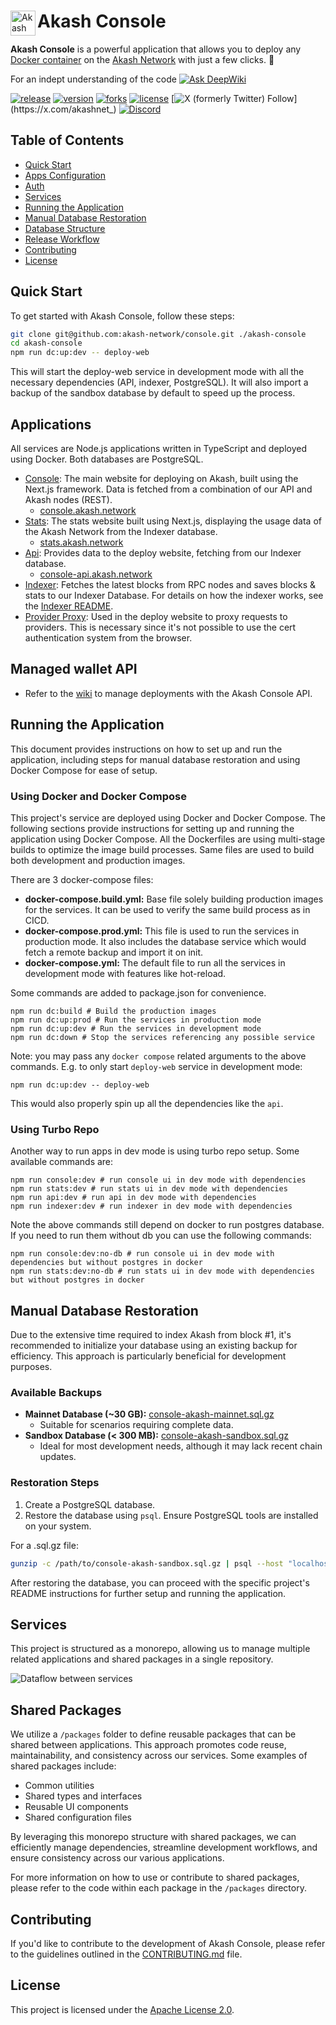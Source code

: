 <div align="left">
  
  <a href="https://aimeos.org/">
    <img src="./apps/deploy-web/public/android-chrome-192x192.png" alt="Akash logo" title="Akash Console" align="left" height="40" />
  </a>
  
  # Akash Console

**Akash Console** is a powerful application that allows you to deploy any [Docker container](https://www.docker.com/) on the [Akash Network](https://akash.network) with just a few clicks. 🚀

For an indept understanding of the code [![Ask DeepWiki](https://deepwiki.com/badge.svg)](https://deepwiki.com/akash-network/console)

[![release](https://img.shields.io/github/v/release/akash-network/console.svg)](https://github.com/akash-network/console/releases)
[![version](https://img.shields.io/github/stars/akash-network/console)](https://github.com/akash-network/console/stargazers)
[![forks](https://img.shields.io/github/forks/akash-network/console)](https://github.com/akash-network/console/forks)
[![license](https://img.shields.io/github/license/akash-network/console)](https://github.com/akash-network/console/blob/main/LICENSE)
[![X (formerly Twitter) Follow](https://img.shields.io/twitter/follow/akashnet_)](https://x.com/akashnet_)
[![Discord](https://img.shields.io/badge/discord-join-7289DA.svg?logo=discord&longCache=true&style=flat)](https://discord.gg/akash)

</div>

## Table of Contents

- [Quick Start](#quick-start)
- [Apps Configuration](./doc/apps-configuration.md)
- [Auth](./doc/auth.md)
- [Services](#services)
- [Running the Application](#running-the-application)
- [Manual Database Restoration](#manual-database-restoration)
- [Database Structure](./doc/database-structure.md)
- [Release Workflow](./doc/release-workflow.md)
- [Contributing](#contributing)
- [License](#license)

## Quick Start

To get started with Akash Console, follow these steps:

```bash
git clone git@github.com:akash-network/console.git ./akash-console
cd akash-console
npm run dc:up:dev -- deploy-web
```

This will start the deploy-web service in development mode with all the necessary dependencies (API, indexer, PostgreSQL). It will also import a backup of the sandbox database by default to speed up the process.

## Applications

All services are Node.js applications written in TypeScript and deployed using Docker. Both databases are PostgreSQL.

- [Console](./apps/deploy-web/): The main website for deploying on Akash, built using the Next.js framework. Data is fetched from a combination of our API and Akash nodes (REST).
  - [console.akash.network](https://console.akash.network)
- [Stats](./apps/stats/): The stats website built using Next.js, displaying the usage data of the Akash Network from the Indexer database.
  - [stats.akash.network](https://stats.akash.network)
- [Api](./apps/api/): Provides data to the deploy website, fetching from our Indexer database.
  - [console-api.akash.network](https://console-api.akash.network/v1/swagger)
- [Indexer](./apps/indexer/): Fetches the latest blocks from RPC nodes and saves blocks & stats to our Indexer Database. For details on how the indexer works, see the [Indexer README](./indexer/README.md).
- [Provider Proxy](./apps/provider-proxy/): Used in the deploy website to proxy requests to providers. This is necessary since it's not possible to use the cert authentication system from the browser.

## Managed wallet API

- Refer to the [wiki](https://github.com/akash-network/console/wiki/Managed-wallet-API) to manage deployments with the Akash Console API.

## Running the Application

This document provides instructions on how to set up and run the application, including steps for manual database restoration and using Docker Compose for ease of setup.

### Using Docker and Docker Compose

This project's service are deployed using Docker and Docker Compose. The following sections provide instructions for setting up and running the application using Docker Compose.
All the Dockerfiles are using multi-stage builds to optimize the image build processes. Same files are used to build both development and production images.

There are 3 docker-compose files:

- **docker-compose.build.yml:** Base file solely building production images for the services. It can be used to verify the same build process as in CICD.
- **docker-compose.prod.yml:** This file is used to run the services in production mode. It also includes the database service which would fetch a remote backup and import it on init.
- **docker-compose.yml:** The default file to run all the services in development mode with features like hot-reload.

Some commands are added to package.json for convenience.

```shell
npm run dc:build # Build the production images
npm run dc:up:prod # Run the services in production mode
npm run dc:up:dev # Run the services in development mode
npm run dc:down # Stop the services referencing any possible service
```

Note: you may pass any `docker compose` related arguments to the above commands. E.g. to only start `deploy-web` service in development mode:

```shell
npm run dc:up:dev -- deploy-web
```

This would also properly spin up all the dependencies like the `api`.

### Using Turbo Repo

Another way to run apps in dev mode is using turbo repo setup. Some available commands are:

```shell
npm run console:dev # run console ui in dev mode with dependencies
npm run stats:dev # run stats ui in dev mode with dependencies
npm run api:dev # run api in dev mode with dependencies
npm run indexer:dev # run indexer in dev mode with dependencies
```

Note the above commands still depend on docker to run postgres database. If you need to run them without db you can use the following commands:

```shell
npm run console:dev:no-db # run console ui in dev mode with dependencies but without postgres in docker
npm run stats:dev:no-db # run stats ui in dev mode with dependencies but without postgres in docker
```

## Manual Database Restoration

Due to the extensive time required to index Akash from block #1, it's recommended to initialize your database using an existing backup for efficiency. This approach is particularly beneficial for development purposes.

### Available Backups

- **Mainnet Database (~30 GB):** [console-akash-mainnet.sql.gz](https://storage.googleapis.com/console-postgresql-backups/console-akash-mainnet.sql.gz)
  - Suitable for scenarios requiring complete data.
- **Sandbox Database (< 300 MB):** [console-akash-sandbox.sql.gz](https://storage.googleapis.com/console-postgresql-backups/console-akash-sandbox.sql.gz)
  - Ideal for most development needs, although it may lack recent chain updates.

### Restoration Steps

1. Create a PostgreSQL database.
2. Restore the database using `psql`. Ensure PostgreSQL tools are installed on your system.

For a .sql.gz file:

```sh
gunzip -c /path/to/console-akash-sandbox.sql.gz | psql --host "localhost" --port "5432" --username "postgres" --dbname "console-akash"
```

After restoring the database, you can proceed with the specific project's README instructions for further setup and running the application.

## Services

This project is structured as a monorepo, allowing us to manage multiple related applications and shared packages in a single repository.

![Dataflow between services](infra.drawio.png)

## Shared Packages

We utilize a `/packages` folder to define reusable packages that can be shared between applications. This approach promotes code reuse, maintainability, and consistency across our services. Some examples of shared packages include:

- Common utilities
- Shared types and interfaces
- Reusable UI components
- Shared configuration files

By leveraging this monorepo structure with shared packages, we can efficiently manage dependencies, streamline development workflows, and ensure consistency across our various applications.

For more information on how to use or contribute to shared packages, please refer to the code within each package in the `/packages` directory.

## Contributing

If you'd like to contribute to the development of Akash Console, please refer to the guidelines outlined in the [CONTRIBUTING.md](./CONTRIBUTING.md) file.

## License

This project is licensed under the [Apache License 2.0](./LICENSE).
